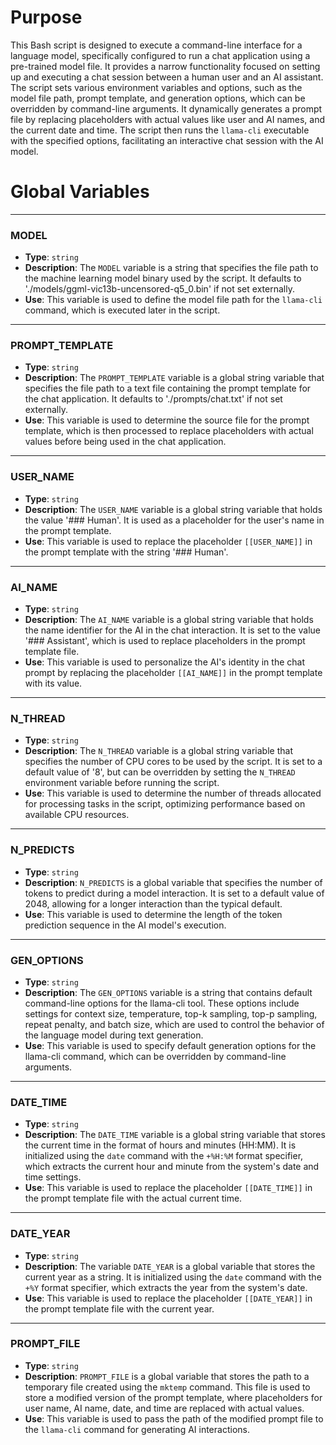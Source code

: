 # Purpose
This Bash script is designed to execute a command-line interface for a language model, specifically configured to run a chat application using a pre-trained model file. It provides a narrow functionality focused on setting up and executing a chat session between a human user and an AI assistant. The script sets various environment variables and options, such as the model file path, prompt template, and generation options, which can be overridden by command-line arguments. It dynamically generates a prompt file by replacing placeholders with actual values like user and AI names, and the current date and time. The script then runs the `llama-cli` executable with the specified options, facilitating an interactive chat session with the AI model.
# Global Variables

---
### MODEL
- **Type**: `string`
- **Description**: The `MODEL` variable is a string that specifies the file path to the machine learning model binary used by the script. It defaults to './models/ggml-vic13b-uncensored-q5_0.bin' if not set externally.
- **Use**: This variable is used to define the model file path for the `llama-cli` command, which is executed later in the script.


---
### PROMPT\_TEMPLATE
- **Type**: `string`
- **Description**: The `PROMPT_TEMPLATE` variable is a global string variable that specifies the file path to a text file containing the prompt template for the chat application. It defaults to './prompts/chat.txt' if not set externally.
- **Use**: This variable is used to determine the source file for the prompt template, which is then processed to replace placeholders with actual values before being used in the chat application.


---
### USER\_NAME
- **Type**: `string`
- **Description**: The `USER_NAME` variable is a global string variable that holds the value '### Human'. It is used as a placeholder for the user's name in the prompt template.
- **Use**: This variable is used to replace the placeholder `[[USER_NAME]]` in the prompt template with the string '### Human'.


---
### AI\_NAME
- **Type**: `string`
- **Description**: The `AI_NAME` variable is a global string variable that holds the name identifier for the AI in the chat interaction. It is set to the value '### Assistant', which is used to replace placeholders in the prompt template file.
- **Use**: This variable is used to personalize the AI's identity in the chat prompt by replacing the placeholder `[[AI_NAME]]` in the prompt template with its value.


---
### N\_THREAD
- **Type**: `string`
- **Description**: The `N_THREAD` variable is a global string variable that specifies the number of CPU cores to be used by the script. It is set to a default value of '8', but can be overridden by setting the `N_THREAD` environment variable before running the script.
- **Use**: This variable is used to determine the number of threads allocated for processing tasks in the script, optimizing performance based on available CPU resources.


---
### N\_PREDICTS
- **Type**: `string`
- **Description**: `N_PREDICTS` is a global variable that specifies the number of tokens to predict during a model interaction. It is set to a default value of 2048, allowing for a longer interaction than the typical default.
- **Use**: This variable is used to determine the length of the token prediction sequence in the AI model's execution.


---
### GEN\_OPTIONS
- **Type**: `string`
- **Description**: The `GEN_OPTIONS` variable is a string that contains default command-line options for the llama-cli tool. These options include settings for context size, temperature, top-k sampling, top-p sampling, repeat penalty, and batch size, which are used to control the behavior of the language model during text generation.
- **Use**: This variable is used to specify default generation options for the llama-cli command, which can be overridden by command-line arguments.


---
### DATE\_TIME
- **Type**: `string`
- **Description**: The `DATE_TIME` variable is a global string variable that stores the current time in the format of hours and minutes (HH:MM). It is initialized using the `date` command with the `+%H:%M` format specifier, which extracts the current hour and minute from the system's date and time settings.
- **Use**: This variable is used to replace the placeholder `[[DATE_TIME]]` in the prompt template file with the actual current time.


---
### DATE\_YEAR
- **Type**: `string`
- **Description**: The variable `DATE_YEAR` is a global variable that stores the current year as a string. It is initialized using the `date` command with the `+%Y` format specifier, which extracts the year from the system's date.
- **Use**: This variable is used to replace the placeholder `[[DATE_YEAR]]` in the prompt template file with the current year.


---
### PROMPT\_FILE
- **Type**: `string`
- **Description**: `PROMPT_FILE` is a global variable that stores the path to a temporary file created using the `mktemp` command. This file is used to store a modified version of the prompt template, where placeholders for user name, AI name, date, and time are replaced with actual values.
- **Use**: This variable is used to pass the path of the modified prompt file to the `llama-cli` command for generating AI interactions.



